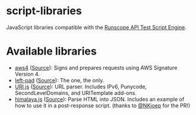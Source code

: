 # script-libraries
JavaScript libraries compatible with the [Runscope API Test Script Engine](https://www.runscope.com/docs/api-testing/scripts).


# Available libraries

- [aws4](/aws4) ([Source](https://github.com/mhart/aws4)): Signs and prepares requests using AWS Signature Version 4.
- [left-pad](/leftpad.js) ([Source](https://github.com/stevemao/left-pad)): The one, the only.
- [URI.js](/uri.js) ([Source](https://medialize.github.io/URI.js)): URL parser. Includes IPv6, Punycode, SecondLevelDomains, and URITemplate add-ons.
- [himalaya.js](/himalaya.js) ([Source](https://github.com/andrejewski/himalaya)): Parse HTML into JSON. Includes an example of how to use it in a post-response script. (thanks to [@NKjoep](https://github.com/NKjoep) for the PR!)
